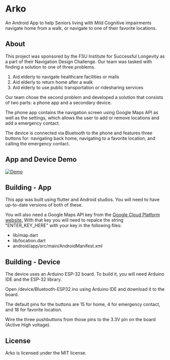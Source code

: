 # Arko

An Android App to help Seniors living with Mild Cognitive impairments navigate home from a walk, or navigate to one of their favorite locations.

## About

This project was sponsored by the FSU Institute for Successful Longevity as a part of their Navigation Design Challenge.
Our team was tasked with finding a solution to one of three problems.

1. Aid elderly to navigate healthcare facilities or malls
2. Aid elderly to return home after a walk
3. Aid elderly to use public transportation or ridesharing services

Our team chose the second problem and developed a solution that consists of two parts: a phone app and a secondary device.

The phone app contains the navigation screen using Google Maps API as well as the settings, which allows the user to add or remove locations and add a emergency contact.

The device is connected via Bluetooth to the phone and features three buttons for: navigating back home, navigating to a favorite location, and calling the emergency contact.

## App and Device Demo

[![Demo](https://img.youtube.com/vi/l0S_EsO-n4k/0.jpg)](https://www.youtube.com/watch?v=l0S_EsO-n4k)

## Building - App

This app was built using flutter and Android studios. You will need to have up-to-date versions of both of these.

You will also need a Google Maps API key from the [Google Cloud Platform website.](https://console.cloud.google.com/google/maps-apis)
With that key you will need to repalce the string "ENTER_KEY_HERE" with your key in the following files:

- lib/map.dart
- lib/location.dart
- android/app/src/main/AndroidManifest.xml

## Building - Device

The device uses an Arduino ESP-32 board. To build it, you will need Arduino IDE and the ESP-32 library.

Open /device/Bluetooth-ESP32.ino using Arduino IDE and download it to the board.

The default pins for the buttons are 15 for home, 4 for emergency contact, and 18 for favorite location.

Wire the three pushbuttons from those pins to the 3.3V pin on the board (Active High voltage).

## License

Arko is licensed under the MIT license.